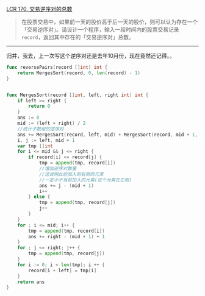 [LCR 170. 交易逆序对的总数](https://leetcode.cn/problems/shu-zu-zhong-de-ni-xu-dui-lcof/)

> 在股票交易中，如果前一天的股价高于后一天的股价，则可以认为存在一个「交易逆序对」。请设计一个程序，输入一段时间内的股票交易记录 `record`，返回其中存在的「交易逆序对」总数。

---

归并，我去，上一次写这个逆序对还是去年10月份，现在竟然还记得。。

```go
func reversePairs(record []int) int {
    return MergesSort(record, 0, len(record) - 1)
}


func MergesSort(record []int, left, right int) int {
    if left >= right {
        return 0
    }
    ans := 0
    mid := (left + right) / 2
    //统计子数组的逆序对
    ans += MergesSort(record, left, mid) + MergesSort(record, mid + 1, right)
    i, j := left, mid + 1
    var tmp []int
    for i <= mid && j <= right {
        if record[i] <= record[j] {
            tmp = append(tmp, record[i])
            //增加逆序对数量
            //这说明此前加入的右侧的元素
            //一定小于当前加入的元素(这个元素在左侧)
            ans += j - (mid + 1)
            i++
        } else {
            tmp = append(tmp, record[j])
            j++
        }
    }
    for ; i <= mid; i++ {
        tmp = append(tmp, record[i])
        ans += right - (mid + 1) + 1
    }
    for ; j <= right; j++ {
        tmp = append(tmp, record[j])
    }
    for i := 0; i < len(tmp); i ++ {
        record[i + left] = tmp[i]
    }
    return ans
}
```

